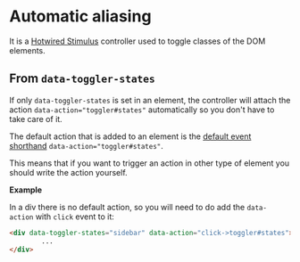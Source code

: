 # Automatic aliasing

It is a [Hotwired Stimulus](https://stimulus.hotwired.dev/) controller used to toggle classes of the DOM elements.

## From `data-toggler-states`

If only `data-toggler-states` is set in an element, the controller will attach the action `data-action="toggler#states"` automatically so you don't have to take care of it.

The default action that is added to an element is the [default event shorthand](https://stimulus.hotwired.dev/reference/actions#event-shorthand) `data-action="toggler#states"`.

This means that if you want to trigger an action in other type of element you should write the action yourself.

**Example**

In a div there is no default action, so you will need to do add the `data-action` with `click` event to it:

```html
<div data-toggler-states="sidebar" data-action="click->toggler#states">
        ...
</div>
```